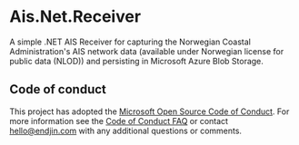 # Ais.Net.Receiver
A simple .NET AIS Receiver for capturing the Norwegian Coastal Administration's AIS network data (available under Norwegian license for public data (NLOD)) and persisting in Microsoft Azure Blob Storage.


## Code of conduct

This project has adopted the [Microsoft Open Source Code of Conduct](https://opensource.microsoft.com/codeofconduct/).  For more information see the [Code of Conduct FAQ](https://opensource.microsoft.com/codeofconduct/faq/) or contact [hello@endjin.com](mailto:hello@endjin.com) with any additional questions or comments.
